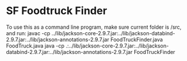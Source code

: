 # SF Foodtruck Finder
To use this as a command line program, make sure current folder is /src, and run: 
javac -cp ../lib/jackson-core-2.9.7.jar:../lib/jackson-databind-2.9.7.jar:../lib/jackson-annotations-2.9.7.jar FoodTruckFinder.java FoodTruck.java
java -cp .:../lib/jackson-core-2.9.7.jar:../lib/jackson-databind-2.9.7.jar:../lib/jackson-annotations-2.9.7.jar FoodTruckFinder





